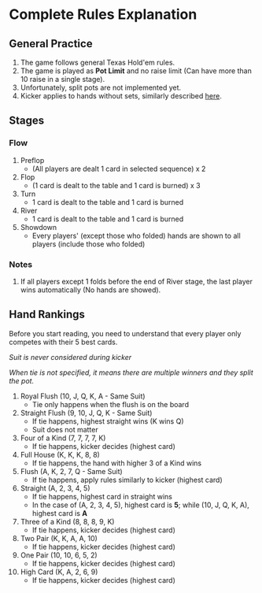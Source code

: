 # Complete Rules Explanation
## General Practice
1. The game follows general Texas Hold'em rules.
2. The game is played as **Pot Limit** and no raise limit (Can have more than 10 raise in a single stage).
3. Unfortunately, split pots are not implemented yet.
4. Kicker applies to hands without sets, similarly described [here](https://howtoplaypokerinfo.com/kicker).

## Stages
### Flow
1. Preflop
    - (All players are dealt 1 card in selected sequence) x 2
2. Flop
    - (1 card is dealt to the table and 1 card is burned) x 3
3. Turn
    - 1 card is dealt to the table and 1 card is burned
4. River
    - 1 card is dealt to the table and 1 card is burned
5. Showdown
    - Every players' (except those who folded) hands are shown to all players (include those who folded)

### Notes
1. If all players except 1 folds before the end of River stage, the last player wins automatically (No hands are showed).

## Hand Rankings
Before you start reading, you need to understand that every player only competes with their 5 best cards.

*Suit is never considered during kicker*

*When tie is not specified, it means there are multiple winners and they split the pot.*
1. Royal Flush (10, J, Q, K, A - Same Suit)
    - Tie only happens when the flush is on the board
2. Straight Flush (9, 10, J, Q, K - Same Suit)
    - If tie happens, highest straight wins (K wins Q)
    - Suit does not matter
3. Four of a Kind (7, 7, 7, 7, K)
    - If tie happens, kicker decides (highest card)
4. Full House (K, K, K, 8, 8)
    - If tie happens, the hand with higher 3 of a Kind wins
5. Flush (A, K, 2, 7, Q - Same Suit)
    - If tie happens, apply rules similarly to kicker (highest card)
6. Straight (A, 2, 3, 4, 5)
    - If tie happens, highest card in straight wins
    - In the case of (A, 2, 3, 4, 5), highest card is **5**; while (10, J, Q, K, A), highest card is **A**
7. Three of a Kind (8, 8, 8, 9, K)
    - If tie happens, kicker decides (highest card)
8. Two Pair (K, K, A, A, 10)
    - If tie happens, kicker decides (highest card)
9. One Pair (10, 10, 6, 5, 2)
    - If tie happens, kicker decides (highest card)
10. High Card (K, A, 2, 6, 9)
    - If tie happens, kicker decides (highest card)